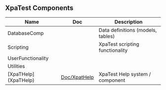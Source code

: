 ## XpaTest Components

| Name | Doc | Description |
| --- | --- | --- |
| DatabaseComp | | Data definitions (models, tables) |
| Scripting | | XpaTest scripting functionality |
| UserFunctionality |  | |
| Utilities |  | |
| [XpaTHelp](XpaTHelp\) | [Doc/XpatHelp](/Doc/Components/XpaTHelp/) | XpaTest Help system / component  |
